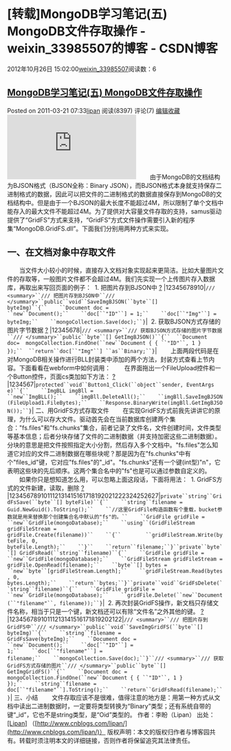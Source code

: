 # [转载]MongoDB学习笔记(五) MongoDB文件存取操作 - weixin_33985507的博客 - CSDN博客
2012年10月26日 15:02:00[weixin_33985507](https://me.csdn.net/weixin_33985507)阅读数：6

## [MongoDB学习笔记(五) MongoDB文件存取操作](http://www.cnblogs.com/lipan/archive/2011/03/21/1989409.html)
Posted on 2011-03-21 07:33[lipan](http://www.cnblogs.com/lipan/) 阅读(8397) 评论(7) [编辑](http://www.cnblogs.com/lipan/admin/EditPosts.aspx?postid=1989409)[收藏](http://www.cnblogs.com/lipan/archive/2011/03/21/1989409.html#)![](https://www.cnblogs.com/lipan/aggbug/1989409.html?type=1&webview=1)
　　由于MongoDB的文档结构为BJSON格式（BJSON全称：Binary JSON），而BJSON格式本身就支持保存二进制格式的数据，因此可以把文件的二进制格式的数据直接保存到MongoDB的文档结构中。但是由于一个BJSON的最大长度不能超过4M，所以限制了单个文档中能存入的最大文件不能超过4M。为了提供对大容量文件存取的支持，samus驱动提供了“GridFS”方式来支持，“GridFS”方式文件操作需要引入新的程序集“MongoDB.GridFS.dll”。下面我们分别用两种方式来实现。
## 一、在文档对象中存取文件
　　当文件大小较小的时候，直接存入文档对象实现起来更简洁。比如大量图片文件的存取等，一般图片文件都不会超过4M。我们先实现一个上传图片存入数据库，再取出来写回页面的例子：
 1. 把图片存到BJSON中
[?](http://www.cnblogs.com/lipan/archive/2011/03/21/1989409.html#)
|12345678910|`/// <summary>``/// 把图片存到BJSON中``/// </summary>``public``void``SaveImgBJSON(``byte``[] byteImg)``{``    ``Document doc = ``new``Document();``    ``doc[``"ID"``] = 1;``    ``doc[``"Img"``] = byteImg;``    ``mongoCollection.Save(doc);``}`|
 2. 获取BJSON方式存储的图片字节数据
[?](http://www.cnblogs.com/lipan/archive/2011/03/21/1989409.html#)
|12345678|`/// <summary>``/// 获取BJSON方式存储的图片字节数据``/// </summary>``public``byte``[] GetImgBJSON()``{``  ``Document doc=  mongoCollection.FindOne(``new``Document { { ``"ID"``, 1 } });``  ``return``doc[``"Img"``] ``as``Binary;``}`|
　　上面两段代码是在对MongoDB相关操作进行BLL封装类中添加的两个方法，封装方式查看上节内容。下面看看在webform中如何调用：
　　在界面拖出一个FileUpload控件和一个Button控件，页面cs类加如下方法：
[?](http://www.cnblogs.com/lipan/archive/2011/03/21/1989409.html#)
|1234567|`protected``void``Button1_Click(``object``sender, EventArgs e)``{``    ``ImgBLL imgBll = ``new``ImgBLL();``    ``imgBll.DeleteAll();``    ``imgBll.SaveImgBJSON(FileUpload1.FileBytes);``    ``Response.BinaryWrite(imgBll.GetImgBJSON());``}`|
二、用GridFS方式存取文件
　　在实现GridFS方式前我先讲讲它的原理，为什么可以存大文件。驱动首先会在当前数据库创建两个集合："fs.files"和"fs.chunks"集合，前者记录了文件名，文件创建时间，文件类型等基本信息；后者分块存储了文件的二进制数据（并支持加密这些二进制数据）。分块的意思是把文件按照指定大小分割，然后存入多个文档中。"fs.files"怎么知道它对应的文件二进制数据在哪些块呢？那是因为在"fs.chunks"中有个"files_id"键，它对应"fs.files"的"_id"。"fs.chunks"还有一个键(int型)"n"，它表明这些块的先后顺序。这两个集合名中的"fs"也是可以通过参数自定义的。
　　如果你只是想知道怎么用，可以忽略上面这段话，下面将用法：
 1. GridFS方式的文件新建，读取，删除
[?](http://www.cnblogs.com/lipan/archive/2011/03/21/1989409.html#)
|123456789101112131415161718192021222324252627|`private``string``GridFsSave(``byte``[] byteFile)``{``    ``string``filename = Guid.NewGuid().ToString();``    ``//这里GridFile构造函数有个重载，bucket参数就是用来替换那个创建集合名中默认的"fs"的。``    ``GridFile gridFile = ``new``GridFile(mongoDatabase);``    ``using``(GridFileStream gridFileStream = gridFile.Create(filename))``    ``{``        ``gridFileStream.Write(byteFile, 0, byteFile.Length);``    ``}``    ``return``filename;``}``private``byte``[] GridFsRead(``string``filename)``{``    ``GridFile gridFile = ``new``GridFile(mongoDatabase);``    ``GridFileStream gridFileStream = gridFile.OpenRead(filename);``    ``byte``[] bytes = ``new``byte``[gridFileStream.Length];``    ``gridFileStream.Read(bytes, 0, bytes.Length);``    ``return``bytes;``}``private``void``GridFsDelete(``string``filename)``{``    ``GridFile gridFile = ``new``GridFile(mongoDatabase);``    ``gridFile.Delete(``new``Document(``"filename"``, filename));``}`|
 2. 再次封装GridFS操作，新文档只存储文件名称，相当于只是一个键，新文档还可以有除“文件名”之外其他的键。
[?](http://www.cnblogs.com/lipan/archive/2011/03/21/1989409.html#)
|12345678910111213141516171819202122|`/// <summary>``/// 把图片存到GridFS中``/// </summary>``public``void``SaveImgGridFS(``byte``[] byteImg)``{``    ``string``filename = GridFsSave(byteImg);``    ``Document doc = ``new``Document();``    ``doc[``"ID"``] = 1;``    ``doc[``"filename"``] = filename;``    ``mongoCollection.Save(doc);``}``/// <summary>``/// 获取GridFS方式存储的图片``/// </summary>``public``byte``[] GetImgGridFS()``{``    ``Document doc = mongoCollection.FindOne(``new``Document { { ``"ID"``, 1 } });``    ``string``filename = doc[``"filename"``].ToString();``    ``return``GridFsRead(filename);``}`|
三、小结
　　文件存取应该不是很难，值得注意的地方是：用第一种方式从文档中读出二进制数据时，一定要将类型转换为“Binary”类型；还有系统自带的键“_id”，它也不是string类型，是“Oid”类型的。
作者：李盼（Lipan）
出处：[[Lipan]](http://www.cnblogs.com/lipan/) （[http://www.cnblogs.com/lipan/](http://www.cnblogs.com/lipan/)）
版权声明：本文的版权归作者与博客园共有。转载时须注明本文的详细链接，否则作者将保留追究其法律责任。
